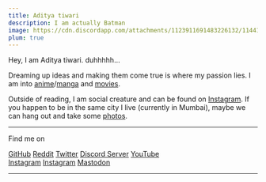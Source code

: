 ```yaml
---
title: Aditya tiwari
description: I am actually Batman
image: https://cdn.discordapp.com/attachments/1123911691483226132/1144160669323767878/Picsart_23-08-24_12-14-40-136.png
plum: true
---
```


Hey, I am Aditya tiwari. duhhhhh...

Dreaming up ideas and making them come true is where my passion lies. I am into [anime](https://everythingmoe.com/)/[manga](https://everythingmoe.com/) and [movies](https://boxd.it/8zJfX).

Outside of reading, I am social creature and can be found on [Instagram](https://www.instagram.com/notstoicc). If you happen to be in the same city I live (currently in Mumbai), maybe we can hang out and take some [photos](https://pin.it/6kO0KyLYN).

<div flex-auto />

***

Find me on
<p flex="~ gap-3 wrap" class="mt--2!">
  <a href="https://github.com/notstoicc" target="_blank"><span op75 i-simple-icons-github /> GitHub</a>
  <a href="https://www.reddit.com/u/Cosmicmushashi?utm_source=share&utm_medium=android_app&utm_name=androidcss&utm_term=1&utm_content=1" target="_blank"><span op75 i-simple-icons-reddit/> Reddit</a>
  <a href="https://x.com/adityxtiwari?t=K8RDwLAodWsxfn4zbPhJMg&s=09" target="_blank"><span op75 i-simple-icons-twitter /> Twitter</a>
  <a href="https://discord.gg/mmuqxsNcQn" target="_blank"><span op75 i-simple-icons-discord /> Discord Server</a>
  <a href="https://www.youtube.com/@celebritysix" target="_blank"><span op75 i-simple-icons-youtube /> YouTube</a>
  <br>
  <a href="https://instagram.com/nietzsiche?igshid=MzNlNGNkZWQ4Mg==" target="_blank"><span op75 i-simple-icons-instagram /> Instagram</a>
  <a href="https://www.instagram.com/freakyadi" target="_blank"><span op75 i-simple-icons-instagram /> Instagram</a>
<a rel="me" href="https://mastodon.social/@Notstoicc" > <span op75 i-simple-icons-mastodon />  Mastodon</a>
</p>


---

<SponsorButtons />
